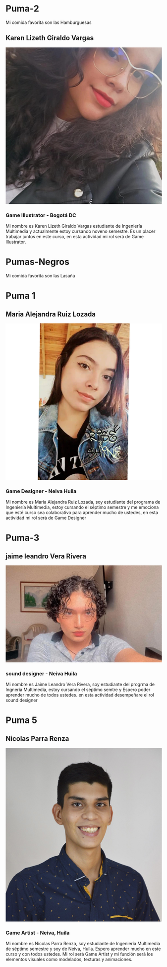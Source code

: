 # Puma-2 
Mi comida favorita son las Hamburguesas 
## Karen Lizeth Giraldo Vargas
![Karen Lizeth Giraldo Vargas!](/Karen-Giraldo/WhatsApp%20Image%202025-02-07%20at%2010.32.20%20PM%20(1).jpeg "Karen Giraldo")
### Game Illustrator - Bogotá DC
Mi nombre es Karen Lizeth Giraldo Vargas estudiante de Ingeniería Multimedia y actualmente estoy cursando noveno semestre. Es un placer trabajar juntos en este curso, en esta actividad mi rol será de Game Illustrator.

# Pumas-Negros 
Mi comida favorita son las Lasaña

# Puma 1
## Maria Alejandra Ruiz Lozada
![Maria Alejandra Ruiz!](/Fotos%20grupo/InShot_20211009_201633226.jpg "Alejandra Ruiz")
### Game Designer - Neiva Huila
Mi nombre es María Alejandra Ruiz Lozada, soy estudiante del programa de Ingeniería Multimedia, estoy cursando el séptimo semestre y me emociona que esté curso sea colaborativo para aprender mucho de ustedes, en esta actividad mi rol será de Game Designer

# Puma-3 
## jaime leandro Vera Rivera
![Jaime Leandro Vera Rivera!](/Fotos%20grupo/Leandro.jpg "Leandro Vera")
### sound designer - Neiva Huila
Mi nombre es Jaime Leandro Vera Rivera, soy estudiante del progrma de Ingneria Multimedia, estoy cursando el séptimo semtre y Espero poder aprender mucho de todos ustedes. en esta actividad desempeñare el rol sound designer

# Puma 5
## Nicolas Parra Renza
![Nicolas Parra Renza](/Fotos%20grupo/DSC_9057.jpg "Nicolas Parra Renza")
### Game Artist - Neiva, Huila
Mi nombre es Nicolas Parra Renza, soy estudiante de Ingeniería Multimedia de séptimo semestre y soy de Neiva, Huila. Espero aprender mucho en este curso y con todos ustedes. Mi rol será Game Artist y mi función será los elementos visuales como modelados, texturas y animaciones.